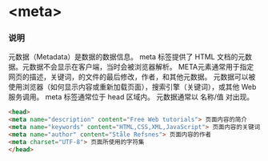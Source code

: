 # &lt;meta&gt;

### 说明  
元数据（Metadata）是数据的数据信息。
meta 标签提供了 HTML 文档的元数据。元数据不会显示在客户端，当时会被浏览器解析。
META元素通常用于指定网页的描述，关键词，的文件的最后修改，作者，和其他元数据。
元数据可以被使用浏览器（如何显示内容或重新加载页面），搜索引擎（关键词），或其他 Web 服务调用。
meta 标签通常位于 head 区域内。
元数据通常以 名称/值 对出现。

```html
<head>
<meta name="description" content="Free Web tutorials"> 页面内容的简介
<meta name="keywords" content="HTML,CSS,XML,JavaScript"> 页面内容的关键词
<meta name="author" content="Ståle Refsnes"> 页面内容的作者
<meta charset="UTF-8"> 页面所使用的字符集
</head>
```

